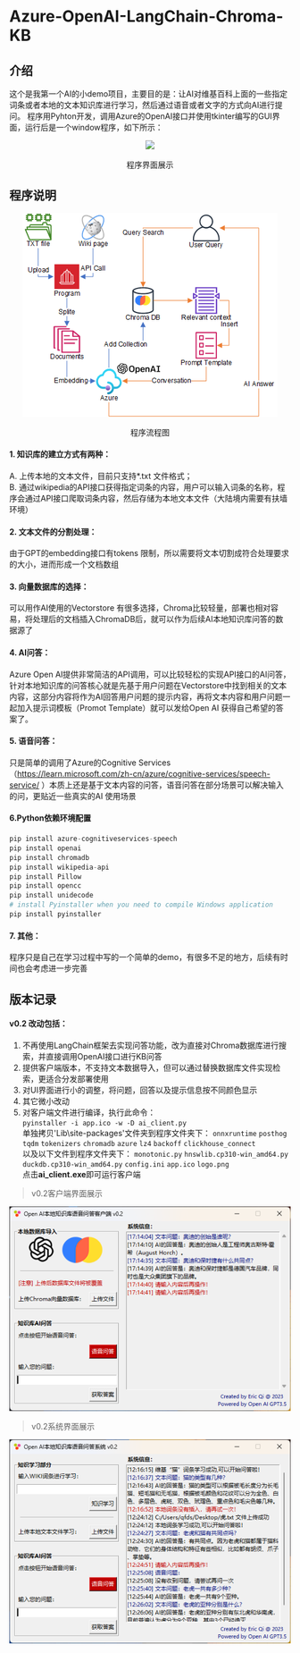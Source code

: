 # Azure-OpenAI-LangChain-Chroma-KB
## 介绍
这个是我第一个AI的小demo项目，主要目的是：让AI对维基百科上面的一些指定词条或者本地的文本知识库进行学习，然后通过语音或者文字的方式向AI进行提问。
程序用Pyhton开发，调用Azure的OpenAI接口并使用tkinter编写的GUI界面，运行后是一个window程序，如下所示：

<div align=center><img src="https://github.com/qfds/Azure-OpenAI-LangChain-Chroma-KB/blob/main/img/screenshot.png">
  <p>程序界面展示</p>
</div>

## 程序说明
<div align=center><img src="https://github.com/qfds/Azure-OpenAI-LangChain-Chroma-KB/blob/main/img/diagram.png">
  <p>程序流程图</p>
</div>

#### 1. 知识库的建立方式有两种：
A. 上传本地的文本文件，目前只支持*.txt 文件格式；</BR>
B. 通过wikipedia的API接口获得指定词条的内容，用户可以输入词条的名称，程序会通过API接口爬取词条内容，然后存储为本地文本文件（大陆境内需要有扶墙环境）
#### 2. 文本文件的分割处理：
由于GPT的embedding接口有tokens 限制，所以需要将文本切割成符合处理要求的大小，进而形成一个文档数组
#### 3. 向量数据库的选择：
可以用作AI使用的Vectorstore 有很多选择，Chroma比较轻量，部署也相对容易，将处理后的文档插入ChromaDB后，就可以作为后续AI本地知识库问答的数据源了
#### 4. AI问答：
Azure Open AI提供非常简洁的API调用，可以比较轻松的实现API接口的AI问答，针对本地知识库的问答核心就是先基于用户问题在Vectorstore中找到相关的文本内容，这部分内容将作为AI回答用户问题的提示内容，再将文本内容和用户问题一起加入提示词模板（Promot Template）就可以发给Open AI 获得自己希望的答案了。
#### 5. 语音问答：
只是简单的调用了Azure的Cognitive Services（https://learn.microsoft.com/zh-cn/azure/cognitive-services/speech-service/ ）本质上还是基于文本内容的问答，语音问答在部分场景可以解决输入的问，更贴近一些真实的AI 使用场景
#### 6.Python依赖环境配置
```python
pip install azure-cognitiveservices-speech
pip install openai
pip install chromadb
pip install wikipedia-api
pip install Pillow
pip install opencc
pip install unidecode
# install Pyinstaller when you need to compile Windows application
pip install pyinstaller
```
#### 7. 其他：
程序只是自己在学习过程中写的一个简单的demo，有很多不足的地方，后续有时间也会考虑进一步完善

## 版本记录
#### v0.2 改动包括：
1. 不再使用LangChain框架去实现问答功能，改为直接对Chroma数据库进行搜索，并直接调用OpenAI接口进行KB问答
2. 提供客户端版本，不支持文本数据导入，但可以通过替换数据库文件实现检索，更适合分发部署使用
3. 对UI界面进行小的调整，将问题，回答以及提示信息按不同颜色显示
4. 其它微小改动
5. 对客户端文件进行编译，执行此命令：<br/>
   `pyinstaller -i app.ico -w -D ai_client.py`<br/>
   单独拷贝'Lib\site-packages'文件夹到程序文件夹下：
   `onnxruntime`
   `posthog`
   `tqdm`
   `tokenizers`
   `chromadb`
   `azure`
   `lz4`
   `backoff`
   `clickhouse_connect`</br>
   以及以下文件到程序文件夹下：
   `monotonic.py`
   `hnswlib.cp310-win_amd64.py`
   `duckdb.cp310-win_amd64.py`
   `config.ini`
   `app.ico`
   `logo.png`<br/>
   点击**ai_client.exe**即可运行客户端

> v0.2客户端界面展示

![](https://raw.githubusercontent.com/qfds/Azure-OpenAI-LangChain-Chroma-KB/main/img/client.png)

> v0.2系统界面展示

![](https://raw.githubusercontent.com/qfds/Azure-OpenAI-LangChain-Chroma-KB/main/img/v0.2ss.png)
